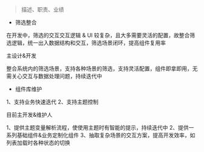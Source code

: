 > 描述、职责、业绩

- 筛选整合

在开发中，筛选的交互交互逻辑 & UI 较复杂，且大多需要灵活的配置，故整合筛选逻辑，统一出入数据结构和交互，筛选场景闭环，提高组件复用率

主设计&开发

整合系统内的筛选场景，支持各种场景的筛选，支持灵活配置，组件即拿即用，无需关心交互与数据处理问题，持续迭代中

- 组件库维护

1、支持业务快速迭代
2、支持主题控制

目前主开发&维护人

1、提供主题变量解析流程，使使用主题时有智能的提示，持续迭代中
2、提供一系列基础组件&业务定制化组件
3、抽取复杂场景的交互方案，提高开发效率，如列表加载时各种状态的切换
